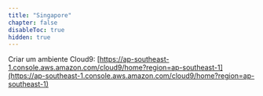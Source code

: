 ```yaml
---
title: "Singapore"
chapter: false
disableToc: true
hidden: true
---
```


Criar um ambiente Cloud9: [https://ap-southeast-1.console.aws.amazon.com/cloud9/home?region=ap-southeast-1](https://ap-southeast-1.console.aws.amazon.com/cloud9/home?region=ap-southeast-1)